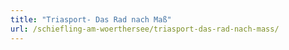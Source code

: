 ```yaml
---
title: "Triasport- Das Rad nach Maß"
url: /schiefling-am-woerthersee/triasport-das-rad-nach-mass/
---
```

